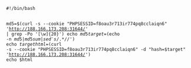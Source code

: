 <code>
#!/bin/bash

md5=$(curl -s --cookie "PHPSESSID=f8oau3r713ir774pq8cclaiqn6" 'http://188.166.173.208:31644/' | grep -Po '[\w]{20}')
echo $md5
target=$(echo -n $md5 | md5sum | sed 's/ .*$//')
echo $target
html=$(curl -s  --cookie "PHPSESSID=f8oau3r713ir774pq8cclaiqn6" -d "hash=$target" 'http://188.166.173.208:31644/')
echo $html
</code>